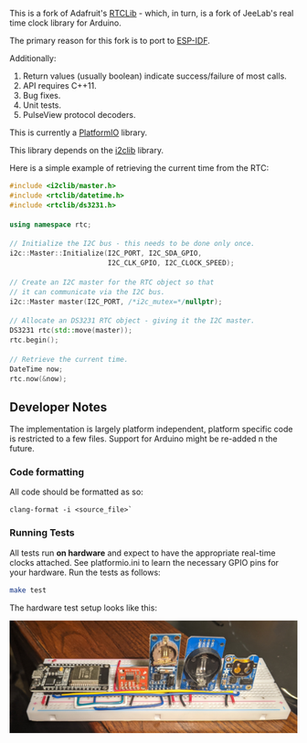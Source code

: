 This is a fork of Adafruit's [RTCLib](https://github.com/adafruit/RTClib) - which,
in turn, is a fork of JeeLab's real time clock library for Arduino.

The primary reason for this fork is to port to
[ESP-IDF](https://docs.espressif.com/projects/esp-idf).

Additionally:

1. Return values (usually boolean) indicate success/failure
   of most calls.
2. API requires C++11.
3. Bug fixes.
4. Unit tests.
5. PulseView protocol decoders.

This is currently a [PlatformIO](https://platformio.org/) library.

This library depends on the [i2clib](https://github.com/cmumford/i2clib) library.

Here is a simple example of retrieving the current time
from the RTC:

```c++
#include <i2clib/master.h>
#include <rtclib/datetime.h>
#include <rtclib/ds3231.h>

using namespace rtc;

// Initialize the I2C bus - this needs to be done only once.
i2c::Master::Initialize(I2C_PORT, I2C_SDA_GPIO,
                        I2C_CLK_GPIO, I2C_CLOCK_SPEED);

// Create an I2C master for the RTC object so that
// it can communicate via the I2C bus.
i2c::Master master(I2C_PORT, /*i2c_mutex=*/nullptr);

// Allocate an DS3231 RTC object - giving it the I2C master.
DS3231 rtc(std::move(master));
rtc.begin();

// Retrieve the current time.
DateTime now;
rtc.now(&now);
```

## Developer Notes

The implementation is largely platform independent, platform specific
code is restricted to a few files. Support for Arduino might be re-added
n the future.

### Code formatting

All code should be formatted as so:

```shell
clang-format -i <source_file>`
```

### Running Tests

All tests run **on hardware** and expect to have the appropriate real-time
clocks attached. See platformio.ini to learn the necessary GPIO pins for
your hardware. Run the tests as follows:

```sh
make test
```

The hardware test setup looks like this:

![RTC testing configuration](images/clocks.jpg)

